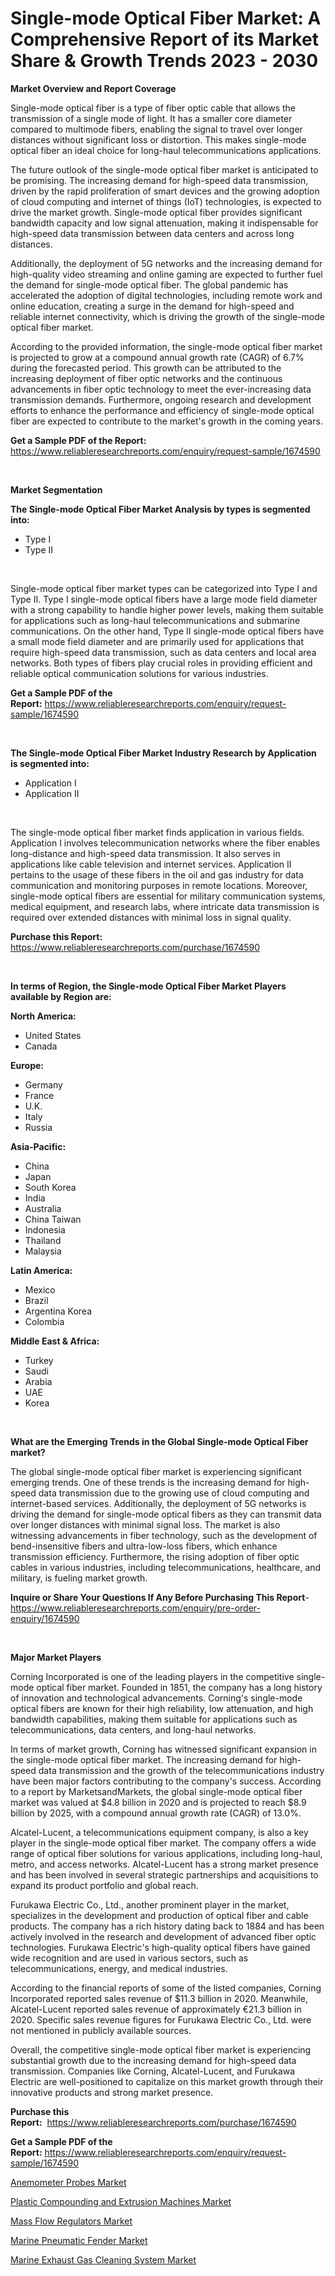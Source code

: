 <p><h1>Single-mode Optical Fiber Market: A Comprehensive Report of its Market Share & Growth Trends 2023 - 2030</h1></p><p><strong>Market Overview and Report Coverage</strong></p>
<p><p>Single-mode optical fiber is a type of fiber optic cable that allows the transmission of a single mode of light. It has a smaller core diameter compared to multimode fibers, enabling the signal to travel over longer distances without significant loss or distortion. This makes single-mode optical fiber an ideal choice for long-haul telecommunications applications.</p><p>The future outlook of the single-mode optical fiber market is anticipated to be promising. The increasing demand for high-speed data transmission, driven by the rapid proliferation of smart devices and the growing adoption of cloud computing and internet of things (IoT) technologies, is expected to drive the market growth. Single-mode optical fiber provides significant bandwidth capacity and low signal attenuation, making it indispensable for high-speed data transmission between data centers and across long distances.</p><p>Additionally, the deployment of 5G networks and the increasing demand for high-quality video streaming and online gaming are expected to further fuel the demand for single-mode optical fiber. The global pandemic has accelerated the adoption of digital technologies, including remote work and online education, creating a surge in the demand for high-speed and reliable internet connectivity, which is driving the growth of the single-mode optical fiber market.</p><p>According to the provided information, the single-mode optical fiber market is projected to grow at a compound annual growth rate (CAGR) of 6.7% during the forecasted period. This growth can be attributed to the increasing deployment of fiber optic networks and the continuous advancements in fiber optic technology to meet the ever-increasing data transmission demands. Furthermore, ongoing research and development efforts to enhance the performance and efficiency of single-mode optical fiber are expected to contribute to the market's growth in the coming years.</p></p>
<p><strong>Get a Sample PDF of the Report:</strong> <a href="https://www.reliableresearchreports.com/enquiry/request-sample/1674590">https://www.reliableresearchreports.com/enquiry/request-sample/1674590</a></p>
<p>&nbsp;</p>
<p><strong>Market Segmentation</strong></p>
<p><strong>The Single-mode Optical Fiber Market Analysis by types is segmented into:</strong></p>
<p><ul><li>Type I</li><li>Type II</li></ul></p>
<p>&nbsp;</p>
<p><p>Single-mode optical fiber market types can be categorized into Type I and Type II. Type I single-mode optical fibers have a large mode field diameter with a strong capability to handle higher power levels, making them suitable for applications such as long-haul telecommunications and submarine communications. On the other hand, Type II single-mode optical fibers have a small mode field diameter and are primarily used for applications that require high-speed data transmission, such as data centers and local area networks. Both types of fibers play crucial roles in providing efficient and reliable optical communication solutions for various industries.</p></p>
<p><strong>Get a Sample PDF of the Report:</strong>&nbsp;<a href="https://www.reliableresearchreports.com/enquiry/request-sample/1674590">https://www.reliableresearchreports.com/enquiry/request-sample/1674590</a></p>
<p>&nbsp;</p>
<p><strong>The Single-mode Optical Fiber Market Industry Research by Application is segmented into:</strong></p>
<p><ul><li>Application I</li><li>Application II</li></ul></p>
<p>&nbsp;</p>
<p><p>The single-mode optical fiber market finds application in various fields. Application I involves telecommunication networks where the fiber enables long-distance and high-speed data transmission. It also serves in applications like cable television and internet services. Application II pertains to the usage of these fibers in the oil and gas industry for data communication and monitoring purposes in remote locations. Moreover, single-mode optical fibers are essential for military communication systems, medical equipment, and research labs, where intricate data transmission is required over extended distances with minimal loss in signal quality.</p></p>
<p><strong>Purchase this Report:</strong>&nbsp; <a href="https://www.reliableresearchreports.com/purchase/1674590">https://www.reliableresearchreports.com/purchase/1674590</a></p>
<p>&nbsp;</p>
<p><strong>In terms of Region, the Single-mode Optical Fiber Market Players available by Region are:</strong></p>
<p>
    <p> <strong> North America: </strong>
        <ul>
            <li>United States</li>
            <li>Canada</li>
        </ul>
        </p> 
    <p> <strong> Europe: </strong>
        <ul>
            <li>Germany</li>
            <li>France</li>
            <li>U.K.</li>
            <li>Italy</li>
            <li>Russia</li>
        </ul>
        </p> 
    <p> <strong> Asia-Pacific: </strong>
        <ul>
            <li>China</li>
            <li>Japan</li>
            <li>South Korea</li>
            <li>India</li>
            <li>Australia</li>
            <li>China Taiwan</li>
            <li>Indonesia</li>
            <li>Thailand</li>
            <li>Malaysia</li>
        </ul>
        </p> 
    <p> <strong> Latin America: </strong>
        <ul>
            <li>Mexico</li>
            <li>Brazil</li>
            <li>Argentina Korea</li>
            <li>Colombia</li>
        </ul>
        </p> 
    <p> <strong> Middle East & Africa: </strong>
        <ul>
            <li>Turkey</li>
            <li>Saudi</li>
            <li>Arabia</li>
            <li>UAE</li>
            <li>Korea</li>
        </ul>
    </p>
    </p>
<p>&nbsp;</p>
<p><strong>What are the Emerging Trends in the Global Single-mode Optical Fiber market?</strong></p>
<p><p>The global single-mode optical fiber market is experiencing significant emerging trends. One of these trends is the increasing demand for high-speed data transmission due to the growing use of cloud computing and internet-based services. Additionally, the deployment of 5G networks is driving the demand for single-mode optical fibers as they can transmit data over longer distances with minimal signal loss. The market is also witnessing advancements in fiber technology, such as the development of bend-insensitive fibers and ultra-low-loss fibers, which enhance transmission efficiency. Furthermore, the rising adoption of fiber optic cables in various industries, including telecommunications, healthcare, and military, is fueling market growth.</p></p>
<p><strong>Inquire or Share Your Questions If Any Before Purchasing This Report</strong>- <a href="https://www.reliableresearchreports.com/enquiry/pre-order-enquiry/1674590">https://www.reliableresearchreports.com/enquiry/pre-order-enquiry/1674590</a></p>
<p>&nbsp;</p>
<p><strong>Major Market Players</strong></p>
<p><p>Corning Incorporated is one of the leading players in the competitive single-mode optical fiber market. Founded in 1851, the company has a long history of innovation and technological advancements. Corning's single-mode optical fibers are known for their high reliability, low attenuation, and high bandwidth capabilities, making them suitable for applications such as telecommunications, data centers, and long-haul networks.</p><p>In terms of market growth, Corning has witnessed significant expansion in the single-mode optical fiber market. The increasing demand for high-speed data transmission and the growth of the telecommunications industry have been major factors contributing to the company's success. According to a report by MarketsandMarkets, the global single-mode optical fiber market was valued at $4.8 billion in 2020 and is projected to reach $8.9 billion by 2025, with a compound annual growth rate (CAGR) of 13.0%.</p><p>Alcatel-Lucent, a telecommunications equipment company, is also a key player in the single-mode optical fiber market. The company offers a wide range of optical fiber solutions for various applications, including long-haul, metro, and access networks. Alcatel-Lucent has a strong market presence and has been involved in several strategic partnerships and acquisitions to expand its product portfolio and global reach.</p><p>Furukawa Electric Co., Ltd., another prominent player in the market, specializes in the development and production of optical fiber and cable products. The company has a rich history dating back to 1884 and has been actively involved in the research and development of advanced fiber optic technologies. Furukawa Electric's high-quality optical fibers have gained wide recognition and are used in various sectors, such as telecommunications, energy, and medical industries.</p><p>According to the financial reports of some of the listed companies, Corning Incorporated reported sales revenue of $11.3 billion in 2020. Meanwhile, Alcatel-Lucent reported sales revenue of approximately €21.3 billion in 2020. Specific sales revenue figures for Furukawa Electric Co., Ltd. were not mentioned in publicly available sources.</p><p>Overall, the competitive single-mode optical fiber market is experiencing substantial growth due to the increasing demand for high-speed data transmission. Companies like Corning, Alcatel-Lucent, and Furukawa Electric are well-positioned to capitalize on this market growth through their innovative products and strong market presence.</p></p>
<p><strong>Purchase this Report:</strong>&nbsp;&nbsp;<a href="https://www.reliableresearchreports.com/purchase/1674590">https://www.reliableresearchreports.com/purchase/1674590</a></p>
<p></p>
<p><strong>Get a Sample PDF of the Report:</strong>&nbsp;<a href="https://www.reliableresearchreports.com/enquiry/request-sample/1674590">https://www.reliableresearchreports.com/enquiry/request-sample/1674590</a></p>
<p><p><a href="https://medium.com/@haileeferry/anemometer-probes-market-trends-forecast-and-competitive-analysis-to-2030-5053a1bac31b">Anemometer Probes Market</a></p><p><a href="https://github.com/RickHolmes3/Market-Research-Report-List-1/blob/main/plastic-compounding-and-extrusion-machines-market.md">Plastic Compounding and Extrusion Machines Market</a></p><p><a href="https://medium.com/@nolalockman2023/mass-flow-regulators-market-comprehensive-assessment-by-type-application-and-geography-28865a9375de">Mass Flow Regulators Market</a></p><p><a href="https://issuu.com/reportprime-2/docs/marine-pneumatic-fender-market-size-2030.pptx?fr=xKAE9_zU1NQ">Marine Pneumatic Fender Market</a></p><p><a href="https://issuu.com/reportprime-2/docs/marine-exhaust-gas-cleaning-system-market-size-203?fr=xKAE9_zU1NQ">Marine Exhaust Gas Cleaning System Market</a></p></p>